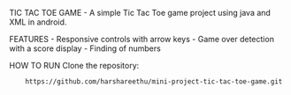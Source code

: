 TIC TAC TOE GAME 
        - A simple Tic Tac Toe game project using java and XML in android.
        
FEATURES
        - Responsive controls with arrow keys
        - Game over detection with a score display
        - Finding of numbers

HOW TO RUN
Clone the repository:

        https://github.com/harshareethu/mini-project-tic-tac-toe-game.git
